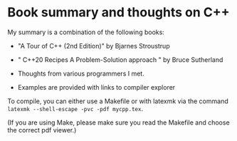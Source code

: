 # Book summary and thoughts on C++

My summary is a combination of the following books:

* "A Tour of C++ (2nd Edition)" by Bjarnes Stroustrup

* " C++20 Recipes A Problem-Solution approach "  by Bruce Sutherland

* Thoughts from various programmers I met.

* Examples are provided with links to compiler explorer

To compile, you can either use a Makefile or with latexmk via the command `latexmk --shell-escape -pvc -pdf mycpp.tex`.

(If you are using Make, please make sure you read the Makefile and choose the correct pdf viewer.) 
